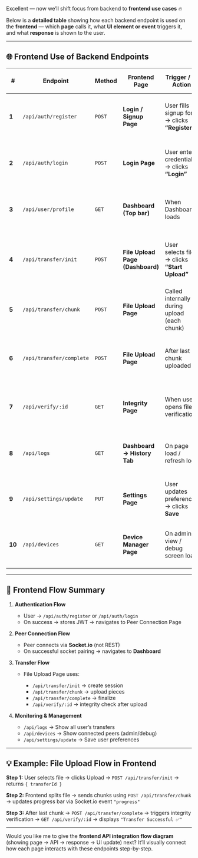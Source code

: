 Excellent — now we’ll shift focus from backend to **frontend use cases** 🔥

Below is a **detailed table** showing how each backend endpoint is used on the **frontend** —
which **page** calls it, what **UI element or event** triggers it, and what **response** is shown to the user.

---

## 🌐 Frontend Use of Backend Endpoints

| #      | Endpoint                 | Method | **Frontend Page**                | **Trigger / UI Action**                        | **Frontend Use Case**                                       | **Response Handling / UI Update**                                         |
| ------ | ------------------------ | ------ | -------------------------------- | ---------------------------------------------- | ----------------------------------------------------------- | ------------------------------------------------------------------------- |
| **1**  | `/api/auth/register`     | `POST` | **Login / Signup Page**          | User fills signup form → clicks **“Register”** | Sends form data (name, email, password) to create account   | On success → redirect to *Login Page* + toast `"Registration successful"` |
| **2**  | `/api/auth/login`        | `POST` | **Login Page**                   | User enters credentials → clicks **“Login”**   | Authenticates user and fetches JWT token                    | Stores JWT in `localStorage`, redirects to *Peer Connection Page*         |
| **3**  | `/api/user/profile`      | `GET`  | **Dashboard (Top bar)**          | When Dashboard loads                           | Fetches current user details for header/profile             | Displays username, avatar, email on navbar/profile section                |
| **4**  | `/api/transfer/init`     | `POST` | **File Upload Page (Dashboard)** | User selects file → clicks **“Start Upload”**  | Initializes a transfer session, gets `transferId`           | Displays upload screen + begins chunked upload via socket                 |
| **5**  | `/api/transfer/chunk`    | `POST` | **File Upload Page**             | Called internally during upload (each chunk)   | Uploads chunks progressively with Socket.io or Axios stream | Updates progress bar in real-time using `"progress"` socket event         |
| **6**  | `/api/transfer/complete` | `POST` | **File Upload Page**             | After last chunk uploaded                      | Marks transfer complete and triggers integrity verification | Shows `"Upload Complete"` message and auto-navigates to Integrity Page    |
| **7**  | `/api/verify/:id`        | `GET`  | **Integrity Page**               | When user opens file verification              | Checks MD5/SHA checksum between sender & receiver           | Displays `"Integrity Verified ✅"` or `"Corrupted ❌"`                      |
| **8**  | `/api/logs`              | `GET`  | **Dashboard → History Tab**      | On page load / refresh logs                    | Fetches user’s past transfer sessions                       | Displays logs in a table with status (Success / Failed / In Progress)     |
| **9**  | `/api/settings/update`   | `PUT`  | **Settings Page**                | User updates preferences → clicks **Save**     | Saves settings like chunk size, retry count, bandwidth      | Updates local state + localStorage + shows `"Settings Saved"` toast       |
| **10** | `/api/devices`           | `GET`  | **Device Manager Page**          | On admin view / debug screen load              | Lists active peer socket connections                        | Displays connected peers with device IDs & connection latency             |

---

## 🔁 Frontend Flow Summary

1. **Authentication Flow**

   * User → `/api/auth/register` or `/api/auth/login`
   * On success → stores JWT → navigates to Peer Connection Page

2. **Peer Connection Flow**

   * Peer connects via **Socket.io** (not REST)
   * On successful socket pairing → navigates to **Dashboard**

3. **Transfer Flow**

   * File Upload Page uses:

     * `/api/transfer/init` → create session
     * `/api/transfer/chunk` → upload pieces
     * `/api/transfer/complete` → finalize
     * `/api/verify/:id` → integrity check after upload

4. **Monitoring & Management**

   * `/api/logs` → Show all user’s transfers
   * `/api/devices` → Show connected peers (admin/debug)
   * `/api/settings/update` → Save user preferences

---

## 💡 Example: File Upload Flow in Frontend

**Step 1:** User selects file → clicks Upload
→ `POST /api/transfer/init`
→ returns `{ transferId }`

**Step 2:**
Frontend splits file → sends chunks using `POST /api/transfer/chunk`
→ updates progress bar via Socket.io event `"progress"`

**Step 3:**
After last chunk → `POST /api/transfer/complete`
→ triggers integrity verification → `GET /api/verify/:id`
→ displays `"Transfer Successful ✅"`

---

Would you like me to give the **frontend API integration flow diagram** (showing page → API → response → UI update) next?
It’ll visually connect how each page interacts with these endpoints step-by-step.
